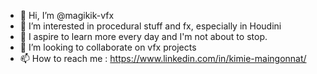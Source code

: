 - 👋 Hi, I’m @magikik-vfx
- 👀 I’m interested in procedural stuff and fx, especially in Houdini
- 🌱 I aspire to learn more every day and I'm not about to stop. 
- 💞️ I’m looking to collaborate on vfx projects
- 📫 How to reach me : https://www.linkedin.com/in/kimie-maingonnat/ 

<!---
magikik-vfx/magikik-vfx is a ✨ special ✨ repository because its `README.md` (this file) appears on your GitHub profile.
You can click the Preview link to take a look at your changes.
--->

